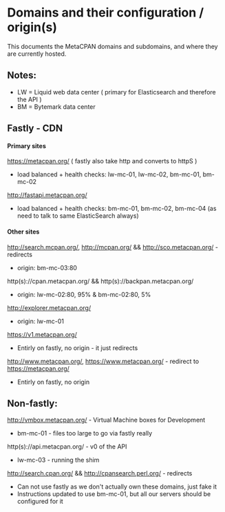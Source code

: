 # Domains and their configuration / origin(s)

This documents the MetaCPAN domains and subdomains, and where
they are currently hosted.

## Notes:

- LW = Liquid web data center ( primary for Elasticsearch and therefore the API )
- BM = Bytemark data center 

## Fastly - CDN

#### Primary sites

https://metacpan.org/  ( fastly also take http and converts to httpS )

 * load balanced + health checks: lw-mc-01, lw-mc-02, bm-mc-01, bm-mc-02

http://fastapi.metacpan.org/

 * load balanced + health checks: bm-mc-01, bm-mc-02, bm-mc-04  (as need to talk to same ElasticSearch always)

#### Other sites

http://search.mcpan.org/, http://mcpan.org/ && http://sco.metacpan.org/ - redirects

 * origin: bm-mc-03:80

http(s)://cpan.metacpan.org/ && http(s)://backpan.metacpan.org/

 * origin: lw-mc-02:80, 95% & bm-mc-02:80, 5%

http://explorer.metacpan.org/

 * origin: lw-mc-01

https://v1.metacpan.org/

 * Entirly on fastly, no origin - it just redirects


http://www.metacpan.org/, https://www.metacpan.org/ - redirect to https://metacpan.org/

 * Entirly on fastly, no origin

## Non-fastly:

http://vmbox.metacpan.org/ - Virtual Machine boxes for Development

  * bm-mc-01 - files too large to go via fastly really

http(s)://api.metacpan.org/ - v0 of the API

  * lw-mc-03 - running the shim

http://search.cpan.org/ && http://cpansearch.perl.org/ - redirects

  * Can not use fastly as we don't actually own these domains, just fake it
  * Instructions updated to use bm-mc-01, but all our servers should be configured for it
